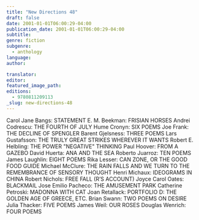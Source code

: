 ```yaml
---
title: "New Directions 48"
draft: false
date: 2001-01-01T06:00:29-04:00
publication_date: 2001-01-01T06:00:29-04:00
subtitle:
genre: fiction
subgenre:
  - anthology
language:
author:

translator:
editor:
featured_image_path:
editions:
  - 9780811209113
_slug: new-directions-48
---
```


Carol Jane Bangs: STATEMENT E. M. Beekman: FRISIAN HORSES Andrei Codrescu: THE FOURTH OF JULY Hume Cronyn: SIX POEMS Joe Frank: THE DECLINE OF SPENGLER Barent Gjelsness: THREE POEMS Lars Gustafsson: THE TRULY GREAT STRIKES WHEREVER IT WANTS Robert E. Helbling: THE POWER "NEGATIVE" THINKING Paul Hoover: FROM A GAZEBO David Huerta: ANA AND THE SEA Roberto Juarroz: TEN POEMS James Laughlin: EIGHT POEMS Rika Lesser: CAN ZONE, OR THE GOOD FOOD GUIDE Michael McClure: THE RAIN FALLS AND WE TURN TO THE REMEMBRANCE OF SENSORY THOUGHT Henri Michaux: IDEOGRAMS IN CHINA Robert Nichols: FREE FALL (R’S ACCOUNT) Joyce Carol Oates: BLACKMAIL Jose Emilio Pacheco: THE AMUSEMENT PARK Catherine Petroski: MADONNA WITH CAT Joan Retallack: PORTFOLIO D: THE GOLDEN AGE OF GREECE, ETC. Brian Swann: TWO POEMS ON DESIRE Julia Thacker: FIVE POEMS James Weil: OUR ROSES Douglas Wenrich: FOUR POEMS

